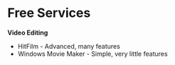 # Free Services
**Video Editing**

 - HitFilm - Advanced, many features
 - Windows Movie Maker - Simple, very little features
 
